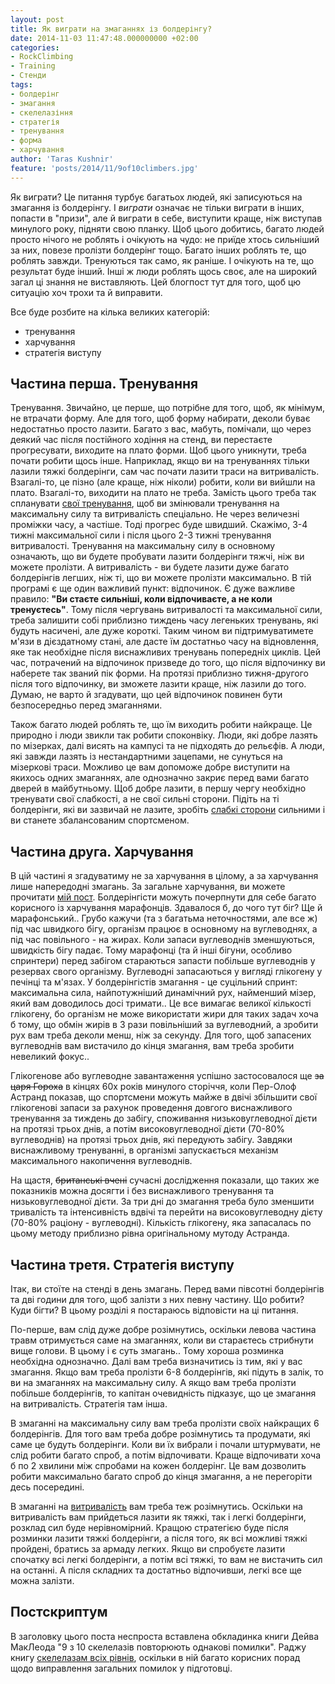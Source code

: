 ```yaml
---
layout: post
title: Як виграти на змаганнях із болдерінгу?
date: 2014-11-03 11:47:48.000000000 +02:00
categories:
- RockClimbing
- Training
- Стенди
tags:
- болдерінг
- змагання
- скелелазіння
- стратегія
- тренування
- форма
- харчування
author: 'Taras Kushnir'
feature: 'posts/2014/11/9of10climbers.jpg'
---
```


Як виграти? Це питання турбує багатьох людей, які записуються на змагання із болдерінгу. І <em>виграти</em> означає не тільки виграти в інших, попасти в "призи", але й виграти в себе, виступити краще, ніж виступав минулого року, підняти свою планку. Щоб цього добитись, багато людей просто нічого не роблять і очікують на чудо: не приїде хтось сильніший за них, повезе пролізти болдерінг тощо. Багато інших роблять те, що роблять завжди. Тренуються так само, як раніше. І очікують на те, що результат буде інший. Інші ж люди роблять щось своє, але на широкий загал ці знання не виставляють. Цей блогпост тут для того, щоб цю ситуацію хоч трохи та й виправити.

Все буде розбите на кілька великих категорій:
<ul>
<li>тренування</li>
<li>харчування</li>
<li>стратегія виступу</li>
</ul>
<h2><!--more--></h2>
<h2>Частина перша. Тренування</h2>

Тренування. Звичайно, це перше, що потрібне для того, щоб, як мінімум, не втрачати форму. Але для того, щоб форму набирати, деколи буває недостатньо просто лазити. Багато з вас, мабуть, помічали, що через деякий час після постійного ходіння на стенд, ви перестаєте прогресувати, виходите на плато форми. Щоб цього уникнути, треба почати робити щось інше. Наприклад, якщо ви на тренуваннях тільки лазили тяжкі болдерінги, сам час почати лазити траси на витривалість. Взагалі-то, це пізно (але краще, ніж ніколи) робити, коли ви вийшли на плато. Взагалі-то, виходити на плато не треба. Замість цього треба так спланувати <a title="Вправи для тренувань по скелелазінню" href="http://jamming.com.ua/%d0%b2%d0%bf%d1%80%d0%b0%d0%b2%d0%b8-%d0%b4%d0%bb%d1%8f-%d1%82%d1%80%d0%b5%d0%bd%d1%83%d0%b2%d0%b0%d0%bd%d1%8c-%d0%bf%d0%be-%d1%81%d0%ba%d0%b5%d0%bb%d0%b5%d0%bb%d0%b0%d0%b7%d1%96%d0%bd%d0%bd%d1%8e/" target="_blank" rel="noopener noreferrer">свої тренування</a>, щоб ви змінювали тренування на максимальну силу та витривалість спеціально. Не через величезні проміжки часу, а частіше. Тоді прогрес буде швидший. Скажімо, 3-4 тижні максимальної сили і після цього 2-3 тижні тренування витривалості. Тренування на максимальну силу в основному означають, що ви будете пробувати лазити болдерінги тяжчі, ніж ви можете пролізти. А витривалість - ви будете лазити дуже багато болдерінгів легших, ніж ті, що ви можете пролізти максимально. В тій програмі є ще один важливий пункт: відпочинок. Є дуже важливе правило: <strong>"Ви стаєте сильніші, коли відпочиваєте, а не коли тренуєтесь"</strong>. Тому після чергувань витривалості та максимальної сили, треба залишити собі приблизно тиждень часу легеньких тренувань, які будуть насичені, але дуже короткі. Таким чином ви підтримуватимете м'язи в дієздатному стані, але дасте їм достатньо часу на відновлення, яке так необхідне після виснажливих тренувань попередніх циклів. Цей час, потрачений на відпочинок призведе до того, що після відпочинку ви наберете так званий пік форми. На протязі приблизно тижня-другого після того відпочинку, ви зможете лазити краще, ніж лазили до того. Думаю, не варто й згадувати, що цей відпочинок повинен бути безпосередньо перед змаганнями.

Також багато людей роблять те, що їм виходить робити найкраще. Це природно і люди звикли так робити споконвіку. Люди, які добре лазять по мізерках, далі висять на кампусі та не підходять до рельєфів. А люди, які завжди лазять із нестандартними зацепами, не сунуться на мізеркові траси. Можливо це вам допоможе добре виступити на якихось одних змаганнях, але однозначно закриє перед вами багато дверей в майбутньому. Щоб добре лазити, в першу чергу необхідно тренувати свої слабкості, а не свої сильні сторони. Підіть на ті болдерінги, які ви зазвичай не лазите, зробіть <a title="Визначення своїх слабких та сильних сторін в скелелазінні" href="http://jamming.com.ua/%d0%b2%d0%b8%d0%b7%d0%bd%d0%b0%d1%87%d0%b5%d0%bd%d0%bd%d1%8f-%d1%81%d0%b2%d0%be%d1%97%d1%85-%d1%81%d0%bb%d0%b0%d0%b1%d0%ba%d0%b8%d1%85-%d1%81%d1%82%d0%be%d1%80%d1%96%d0%bd-%d0%b2-%d1%81%d0%ba%d0%b5/" target="_blank" rel="noopener noreferrer">слабкі сторони</a> сильними і ви станете збалансованим спортсменом.
<h2>Частина друга. Харчування</h2>

В цій частині я згадуватиму не за харчування в цілому, а за харчування лише напередодні змагань. За загальне харчування, ви можете прочитати <a title="Дієтологія для скелелаза" href="http://jamming.com.ua/%d0%b4%d1%96%d1%94%d1%82%d0%be%d0%bb%d0%be%d0%b3%d1%96%d1%8f-%d0%b4%d0%bb%d1%8f-%d1%81%d0%ba%d0%b5%d0%bb%d0%b5%d0%bb%d0%b0%d0%b7%d0%b0/" target="_blank" rel="noopener noreferrer">мій пост</a>. Болдерінгісти можуть почерпнути для себе багато корисного із харчування марафонців. Здавалося б, до чого тут біг? Ще й марафонський.. Грубо кажучи (та з багатьма неточностями, але все ж) під час швидкого бігу, організм працює в основному на вуглеводнях, а під час повільного - на жирах. Коли запаси вуглеводнів зменшуються, швидкість бігу падає. Тому марафонці (та й інші бігуни, особливо спринтери) перед забігом стараються запасти побільше вуглеводнів у резервах свого організму. Вуглеводні запасаються у вигляді глікогену у печінці та м'язах. У болдерінгістів змагання - це суцільний спринт: максимальна сила, найпотужніший динамічний рух, найменший мізер, який вам доводилось досі тримати.. Це все вимагає великої кількості глікогену, бо організм не може використати жири для таких задач хоча б тому, що обмін жирів в 3 рази повільніший за вуглеводний, а зробити рух вам треба деколи менш, ніж за секунду. Для того, щоб запасених вуглеводнів вам вистачило до кінця змагання, вам треба зробити невеликий фокус..

Глікогенове або вуглеводне завантаження успішно застосовалося ще <del>за царя Гороха</del> в кінцях 60х років минулого сторіччя, коли Пер-Олоф Астранд показав, що спортсмени можуть майже в двічі збільшити свої глікогенові запаси за рахунок проведення довгого виснажливого тренування за тиждень до забігу, споживання низьковуглеводної дієти на протязі трьох днів, а потім високовуглеводної дієти (70-80% вуглеводнів) на протязі трьох днів, які передують забігу. Завдяки виснажливому тренуванні, в організмі запускається механізм максимального накопичення вуглеводнів.

На щастя, <del>британські вчені</del> сучасні дослідження показали, що таких же показників можна досягти і без виснажливого тренування та низьковуглеводної дієти. За три дні до змагання треба було зменшити тривалість та інтенсивність вдвічі та перейти на високовуглеводну дієту (70-80% раціону - вуглеводні). Кількість глікогену, яка запасалась по цьому методу приблизно рівна оригінальному мутоду Астранда.
<h2>Частина третя. Стратегія виступу</h2>

Ітак, ви стоїте на стенді в день змагань. Перед вами півсотні болдерінгів та дві години для того, щоб залізти з них певну частину. Що робити? Куди бігти? В цьому розділі я постараюсь відповісти на ці питання.

По-перше, вам слід дуже добре розімнутись, оскільки левова частина травм отримується саме на змаганнях, коли ви стараєтесь стрибнути вище голови. В цьому і є суть змагань.. Тому хороша розминка необхідна однозначно. Далі вам треба визначитись із тим, які у вас змагання. Якщо вам треба пролізти 6-8 болдерінгів, які підуть в залік, то ви на змаганнях на максимальну силу. А якщо вам треба пролізти побільше болдерінгів, то капітан очевидність підказує, що це змагання на витривалість. Стратегія там інша.

В змаганні на максимальну силу вам треба пролізти своїх найкращих 6 болдерінгів. Для того вам треба добре розімнутись та продумати, які саме це будуть болдерінги. Коли ви їх вибрали і почали штурмувати, не слід робити багато спроб, а потім відпочивати. Краще відпочивати хоча б по 2 хвилини між спробами на кожен болдерінг. Це вам дозволить робити максимально багато спроб до кінця змагання, а не перегоріти десь посередині.

В змаганні на <a title="Як по-справжньому збільшити скелелазну витривалість?" href="http://jamming.com.ua/%d1%8f%d0%ba-%d0%bf%d0%be-%d1%81%d0%bf%d1%80%d0%b0%d0%b2%d0%b6%d0%bd%d1%8c%d0%be%d0%bc%d1%83-%d0%b7%d0%b1%d1%96%d0%bb%d1%8c%d1%88%d0%b8%d1%82%d0%b8-%d1%81%d0%ba%d0%b5%d0%bb%d0%b5%d0%bb%d0%b0%d0%b7/" target="_blank" rel="noopener noreferrer">витривалість</a> вам треба теж розімнутись. Оскільки на витривалість вам прийдеться лазити як тяжкі, так і легкі болдерінги, розклад сил буде нерівномірний. Кращою стратегією буде після розминки лазити тяжкі болдерінги, а після того, як всі можливі тяжкі пройдені, братись за армаду легких. Якщо ви спробуєте лазити спочатку всі легкі болдерінги, а потім всі тяжкі, то вам не вистачить сил на останні. А після складних та достатньо відпочивши, легкі все ще можна залізти.
<h2>Постскриптум</h2>

В заголовку цього поста неспроста вставлена обкладинка книги Дейва МакЛеода "9 з 10 скелелазів повторюють однакові помилки". Раджу книгу <a title="Скелелазіння для новачка: відповіді на поширені питання" href="http://jamming.com.ua/%d1%81%d0%ba%d0%b5%d0%bb%d0%b5%d0%bb%d0%b0%d0%b7%d1%96%d0%bd%d0%bd%d1%8f-%d0%b4%d0%bb%d1%8f-%d0%bd%d0%be%d0%b2%d0%b0%d1%87%d0%ba%d0%b0-%d0%b2%d1%96%d0%b4%d0%bf%d0%be%d0%b2%d1%96%d0%b4%d1%96-%d0%bd/" target="_blank" rel="noopener noreferrer">скелелазам всіх рівнів</a>, оскільки в ній багато корисних порад щодо виправлення загальних помилок у підготовці.
